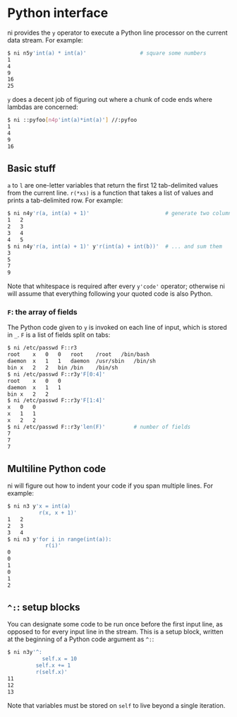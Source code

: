# Python interface
ni provides the `y` operator to execute a Python line processor on the current
data stream. For example:

```bash
$ ni n5y'int(a) * int(a)'                 # square some numbers
1
4
9
16
25
```

`y` does a decent job of figuring out where a chunk of code ends where lambdas
are concerned:

```bash
$ ni ::pyfoo[n4p'int(a)*int(a)'] //:pyfoo
1
4
9
16
```


## Basic stuff
`a` to `l` are one-letter variables that return the first 12 tab-delimited
values from the current line. `r(*xs)` is a function that takes a list of values
and prints a tab-delimited row. For example:

```bash
$ ni n4y'r(a, int(a) + 1)'                        # generate two columns
1	2
2	3
3	4
4	5
$ ni n4y'r(a, int(a) + 1)' y'r(int(a) + int(b))'  # ... and sum them
3
5
7
9
```

Note that whitespace is required after every `y'code'` operator; otherwise ni
will assume that everything following your quoted code is also Python.


### `F`: the array of fields
The Python code given to `y` is invoked on each line of input, which is stored
in `_`. `F` is a list of fields split on tabs:

```bash
$ ni /etc/passwd F::r3
root	x	0	0	root	/root	/bin/bash
daemon	x	1	1	daemon	/usr/sbin	/bin/sh
bin	x	2	2	bin	/bin	/bin/sh
$ ni /etc/passwd F::r3y'F[0:4]'
root	x	0	0
daemon	x	1	1
bin	x	2	2
$ ni /etc/passwd F::r3y'F[1:4]'
x	0	0
x	1	1
x	2	2
$ ni /etc/passwd F::r3y'len(F)'         # number of fields
7
7
7
```


## Multiline Python code
ni will figure out how to indent your code if you span multiple lines. For
example:

```bash
$ ni n3 y'x = int(a)
          r(x, x + 1)'
1	2
2	3
3	4
$ ni n3 y'for i in range(int(a)):
            r(i)'
0
0
1
0
1
2
```


## `^:`: setup blocks
You can designate some code to be run once before the first input line, as
opposed to for every input line in the stream. This is a setup block, written
at the beginning of a Python code argument as `^:`:

```bash
$ ni n3y'^:
           self.x = 10
         self.x += 1
         r(self.x)'
11
12
13
```

Note that variables must be stored on `self` to live beyond a single iteration.
